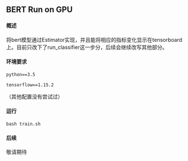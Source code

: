 ## BERT Run on GPU

#### 概述

将bert模型通过Estimator实现，并且能将相应的指标变化显示在tensorboard上。目前只改下了run_classifier这一步分，后续会继续改写其他部分。

#### 环境要求

`python==3.5`

`tensorflow==1.15.2`

（其他配置没有尝试过）

#### 运行

`bash train.sh`

#### 后续

敬请期待